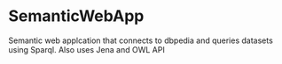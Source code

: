# SemanticWebApp
Semantic web applcation that connects to dbpedia and queries datasets using Sparql.
Also uses Jena and OWL API
